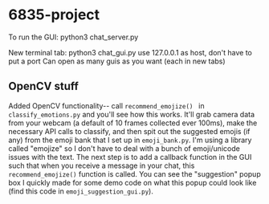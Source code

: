 # 6835-project

To run the GUI:
python3 chat_server.py

New terminal tab:
python3 chat_gui.py
use 127.0.0.1 as host, don't have to put a port
Can open as many guis as you want (each in new tabs)

## OpenCV stuff
Added OpenCV functionality-- call `recommend_emojize() ` in `classify_emotions.py` and you'll see how this works. It'll grab camera data from your webcam (a default of 10 frames collected ever 100ms), make the necessary API calls to classify, and then spit out the suggested emojis (if any) from the emoji bank that I set up in `emoji_bank.py`. I'm using a library called "emojize" so I don't have to deal with a bunch of emoji/unicode issues with the text. The next step is to add a callback function in the GUI such that when you receive a message in your chat, this `recommend_emojize()` function is called. You can see the "suggestion" popup box I quickly made for some demo code on what this popup could look like (find this code in `emoji_suggestion_gui.py`). 

